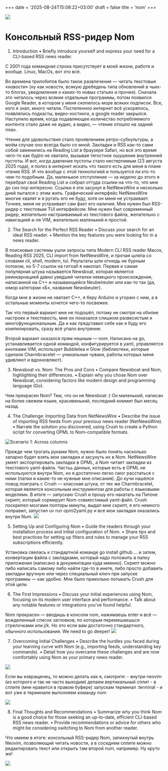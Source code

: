 +++
date = '2025-08-24T15:08:22+03:00'
draft = false
title = 'nom'
+++

![](/images/01-nom/01.png)

Консольный RSS-ридер Nom
===


1. Introduction
  • Briefly introduce yourself and express your need for a CLI-based RSS news reader.

С 2001 года командная строка присутствует в моей жизни, работе и вообще. Linux, MacOs, вот это всё.

Во времена трилобитов было такое развлечение — читать текстовые «новости» (ну как новости, всякую дребедень типа обновлений в чьих-то блогах, уведомления о каких-то новых статьях и прочее). 
Сначала это читалось через всякие отдельные программы, потом появился Google Reader, в котором у меня скопилось море всяких подписок. Все, кого я знал, много читали. Постепенноо интернет всё ускорялось, появлялись подкасты, видео-хостинги, а google reader закрылся. Наступило время, когда подавляющее количество потребляемого контента стало даже не аудио, а видео, — чтение отошло на задний план.

Чтение для удовольствия стало проявлением ретро-субкультуры, a моём случае оно всегда было со мной. Закладки и RSS как-то сами собой заменились на Reading List в браузере Safari, но всё это время чего-то как будто не хватало, вызывая тягостное ошушение внутренней пустоты. И вот, когда давление пустоты стало нестерпимым (23 августа 2025 года), я полез в интернет искать что такого есть для меня в плане чтения RSS. И что вообще с этой технологией и пользуется ли кто-то чем-то подобным. Да, маленькое отступление — за неделю до этого я перебрал свой Reading List и собрал оттуда ссылки на что-то, что мне до сих пор интересно. Ссылки я эти засунул в NetNewsWire и несколько дней пытался с этим жить. Графический интерфейс NetNewsWire многие хвалят и я ругать его не буду, хотя он меня не устраивает. Точнее, меня не устраивает сам факт его наличия. Мне нужен был RSS-ридер с текстовым TUI интерфейсом. Мне нужен был современный ридер, желательно настраиваемый из текстового файла, желательно с навигацией а-ля VIM, желательно маленький и простой.
 
2. The Search for the Perfect RSS Reader
  • Discuss your search for an ideal RSS reader.
  • Mention the key features you were looking for in a news reader.

В поисковые системы ушли запросы типа Modern CLI RSS reader Macos, Reading RSS 2025, CLI import from NetNewsWire, и прочая шляпа со словами cli, shell, modern, tui.
Реультаты шли отнюдь не бурным потоком, но 5-7 ссылок на гитхаб я накопал. Первая и самая популярная штука называется Newsboat, которая является реинкарнацией давно увядшей читалки немецкого происхождения, написанной на C++ и называющейся Neubeireuter или как-то так (да, юмор категории «Б», название Newsbeuter).

Когда мне в жизни не хватает C++, я беру Arduino и угораю с ним, а в остальные моменты хочется чего-то посвежее.

Так что первый вариант мне не подошёл, потому не смотря на обилие настроек и текстовость, мне он показался слишком развесистым и многофункциональным. Да и как представил себе как я буду его компилировать, сразу всё упало внутренне.

Второй вариант оказался прям няшным — nom. Написано на go, устанавливается одной командой, конфигурируется в yaml, управляется кнопками VIM, использует Bubbletea и Glow (библиотеки, которые сделали Charmbracelet — уникальные чуваки, работы которых меня удивляют и вдохновляют).

3. Newsboat vs. Nom: The Pros and Cons
  • Compare Newsboat and Nom, highlighting their differences.
  • Explain why you chose Nom over Newsboat, considering factors like modern design and programming language (Go).

Чем прекрасен Nom? Тем, что он не Newsboat :) Он маленький, написан на более свежем языке, красивенький, последний коммит был месяц назад.

4. The Challenge: Importing Data from NetNewsWire
  • Describe the issue of importing RSS feeds from your previous news reader (NetNewsWire).
  • Narrate the solution you discovered, using Crush to create a Python script for converting OPML to Nom-compatible
  formats.

![Scenario 1: Across columns](/images/01-nom/03.png)

Прежде чем трогать руками Nom, нужно было понять насколько запарно будет взять мои закладки и засунуть их в Nom. NetNewsWire умеет экспортировать закладки в OPML, а Nom читает закладки из текстового yaml-файла. Частьь данных, которые есть в OPML не используются внутри Nom, но я достаточно легко смог расстаться с ними (папки и какие-то не нужные мне описания).
До кучи нашёлся повод поиграть с Crush — классная штука, от тех же Charmbracelet, которая является консольным инструментом для работы с языковыми моделями. В итоге — запускаю Crush и прошу его накатать на Питоне скрипт, который сормирует Nom-совместимый yaml-файл. Crush поскрипел мозгами полторы минуты, выдал мне скрипт, я его немного поправил, запустил uv run opml2yaml.py и все мои закладки оказались внутри Num. 
![](/images/01-nom/04.png)

5. Setting Up and Configuring Nom
  • Guide the readers through your installation process and initial configuration of Nom.
  • Share tips and best practices for setting up filters and rules to manage your RSS subscriptions efficiently.

Установка свелась к стандартной команде go install github.... и затем, конвертации файла с закладками, который надо положить в папку приложения (написано в документации куда именно).
Скрипт можно либо написать самому либо найти где-то в инете, либо просто добавить закладки вручную или через специальный ключ при запуске программы — как удобно. Мне было прикольно потыкать Crush для этой цели.

6. The First Impressions
  • Discuss your initial experiences using Nom, focusing on its modern user interface and performance.
  • Talk about any notable features or integrations you've found helpful.

Nom прекрасен — вводишь в консоли nom, нажимаешь enter и всё — вожделенный список загловков, по которым перемешаешься стрелочками или j/k. Но это если вам достаточно стандартного, обычного использования. We need to go deeper!
![](/images/01-nom/02.png)


7. Overcoming Initial Challenges
  • Describe the hurdles you faced during your learning curve with Nom (e.g., importing feeds, understanding key
  commands).
  • Detail how you overcame these challenges and are now comfortably using Nom as your primary news reader.

![](/images/01-nom/05.png)

Если вы извращенец, то можно делать как я, смотрите:
    - внутри neovim (из которого и так не часто выходим) делаем вертикальный сплит
    - в сплите (мне нравится в правом буфере) запускам терминал :terminal
    - и вот уже в терминале выполняем команду nom

![](/images/01-nom/05.png)


8. Final Thoughts and Recommendations
  • Summarize why you think Nom is a good choice for those seeking an up-to-date, efficient CLI-based RSS news reader.
  • Provide recommendations or advice for others who might be considering switching to Nom from another reader.

Что имеем в итоге: консольный RSS-ридер Nom, запихнутый внутрь Neovim, позволяющий читать новости, а в соседнем сплите можно редактировать текст или открыть там второй num, например. Ну круто же!

![](/images/01-nom/06.png)
